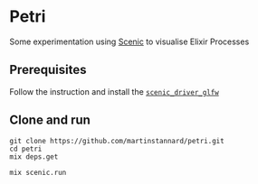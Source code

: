 # Petri

Some experimentation using [Scenic](https://github.com/boydm/scenic) to visualise Elixir Processes

## Prerequisites

Follow the instruction and install the [`scenic_driver_glfw`](https://github.com/boydm/scenic_new#install-prerequisites)

## Clone and run

```
git clone https://github.com/martinstannard/petri.git
cd petri
mix deps.get
  
mix scenic.run
```
